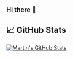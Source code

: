 ### Hi there 👋


## &#x1f4c8; GitHub Stats

<a href="https://github.com/deepakbhamla/deepakbhamla">
  <img align="center" src="https://github-readme-stats.vercel.app/api?username=deepakbhamla&show_icons=true&line_height=37&count_private=true&title_color=333333&text_color=c9cacc&icon_color=757575&bg_color=ffffff" alt="Martin's GitHub Stats" />
</a>


